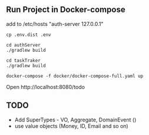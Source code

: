 **Run Project in Docker-compose**
-
add to /etc/hosts "auth-server 127.0.0.1"

```
cp .env.dist .env

cd authServer  
./gradlew build

cd taskTraker  
./gradlew build

docker-compose -f docker/docker-compose-full.yaml up
```

Open http://localhost:8080/todo

TODO
- 
- Add SuperTypes - VO, Aggregate, DomainEvent ()
- use value objects (Money, ID, Email and so on)